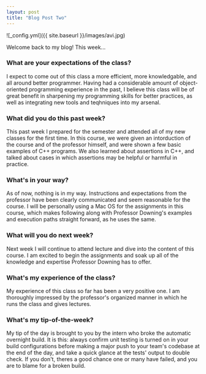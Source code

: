 ```yaml
---
layout: post
title: "Blog Post Two"
---
```


![_config.yml]({{ site.baseurl }}/images/avi.jpg)

Welcome back to my blog! This week...

### What are your expectations of the class?
I expect to come out of this class a more efficient, more knowledgable, and all around better programmer. Having had a considerable amount of object-oriented programming experience in the past, I believe this class will be of great benefit in sharpening my programming skills for better practices, as well as integrating new tools and teqhniques into my arsenal. 

### What did you do this past week?
This past week I prepared for the semester and attended all of my new classes for the first time. In this course, we were given an intorduction of the course and of the professor himself, and were shown a few basic examples of C++ programs. We also learned about assertions in C++, and talked about cases in which assertions may be helpful or harmful in practice.

### What's in your way?
As of now, nothing is in my way. Instructions and expectations from the professor have been clearly communicated and seem reasonable for the course. I will be personally using a Mac OS for the assignments in this course, which makes following along with Professor Downing's examples and execution paths straight forward, as he uses the same. 

### What will you do next week?
Next week I will continue to attend lecture and dive into the content of this course. I am excited to begin the assignments and soak up all of the knowledge and expertise Professor Downing has to offer.

### What's my experience of the class?
My experience of this class so far has been a very positive one. I am thoroughly impressed by the professor's organized manner in which he runs the class and gives lectures.  

### What's my tip-of-the-week?
My tip of the day is brought to you by the intern who broke the automatic overnight build. It is this: always confirm unit testing is turned on in your build configurations before making a major push to your team's codebase at the end of the day, and take a quick glance at the tests' output to double check. If you don't, theres a good chance one or many have failed, and you are to blame for a broken build.


